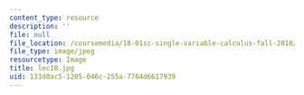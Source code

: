 ```yaml
---
content_type: resource
description: ''
file: null
file_location: /coursemedia/18-01sc-single-variable-calculus-fall-2010/131d0ac51205046c255a7764d6617939_lec18.jpg
file_type: image/jpeg
resourcetype: Image
title: lec18.jpg
uid: 131d0ac5-1205-046c-255a-7764d6617939
---
```

